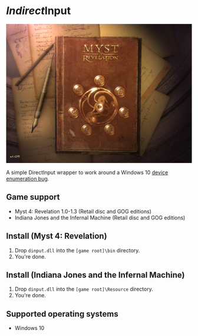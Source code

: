 # *Indirect*Input

![Myst 4 Screenshot](./gfx/myst4.png)

A simple DirectInput wrapper to work around a Windows 10 [device enumeration bug](https://aka.ms/AA3931c).

## Game support

- Myst 4: Revelation 1.0-1.3 (Retail disc and GOG editions)
- Indiana Jones and the Infernal Machine (Retail disc and GOG editions)

## Install (Myst 4: Revelation)

1. Drop `dinput.dll` into the `[game root]\bin` directory.
2. You're done.

## Install (Indiana Jones and the Infernal Machine)

1. Drop `dinput.dll` into the `[game root]\Resource` directory.
2. You're done.

## Supported operating systems ##

- Windows 10
